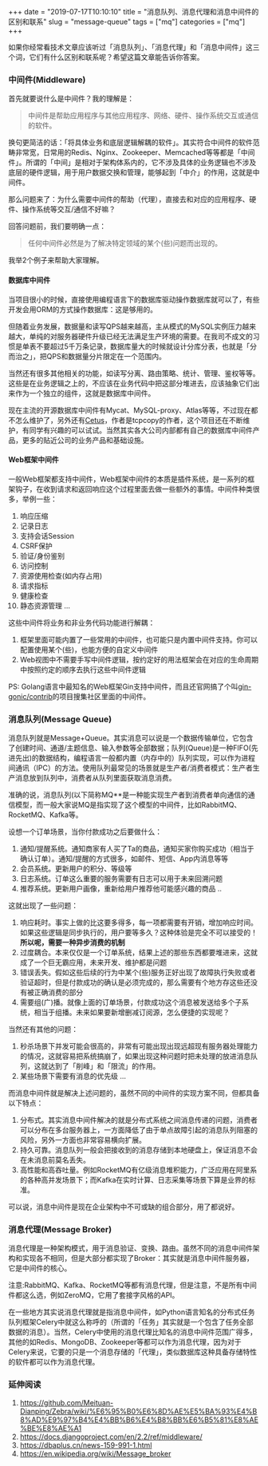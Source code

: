 +++
date = "2019-07-17T10:10:10"
title = "消息队列、消息代理和消息中间件的区别和联系"
slug = "message-queue"
tags = ["mq"]
categories = ["mq"]
+++

如果你经常看技术文章应该听过「消息队列」、「消息代理」和「消息中间件」这三个词，它们有什么区别和联系呢？希望这篇文章能告诉你答案。

### 中间件(Middleware)

首先就要说什么是中间件？我的理解是：

> 中间件是帮助应用程序与其他应用程序、网络、硬件、操作系统交互或通信的软件。

换句更简洁的话：「将具体业务和底层逻辑解耦的软件」。其实符合中间件的软件范畴非常宽，日常用的Redis、Nginx、Zookeeper、Memcached等等都是「中间件」。所谓的「中间」是相对于架构体系内的，它不涉及具体的业务逻辑也不涉及底层的硬件逻辑，用于用户数据交换和管理，能够起到「中介」的作用，这就是中间件。

那么问题来了：为什么需要中间件的帮助（代理），直接去和对应的应用程序、硬件、操作系统等交互/通信不好嘛？

回答问题前，我们要明确一点：

> 任何中间件必然是为了解决特定领域的某个(些)问题而出现的。

我举2个例子来帮助大家理解。

#### 数据库中间件

当项目很小的时候，直接使用编程语言下的数据库驱动操作数据库就可以了，有些开发会用ORM的方式操作数据库：这是够用的。

但随着业务发展，数据量和读写QPS越来越高，主从模式的MySQL实例压力越来越大，单纯的对服务器硬件升级已经无法满足生产环境的需要。在我司不成文的习惯是单表不要超过5千万条记录，数据库量大的时候就设计分库分表，也就是「分而治之」，把QPS和数据量分片限定在一个范围内。

当然还有很多其他相关的功能，如读写分离、路由策略、统计、管理、鉴权等等。这些是在业务逻辑之上的，不应该在业务代码中把这部分堆进去，应该抽象它们出来作为一个独立的组件，这就是数据库中间件。

现在主流的开源数据库中间件有Mycat、MySQL-proxy、Atlas等等，不过现在都不怎么维护了，另外还有[Cetus](https://github.com/cetus-tools/cetus)，作者是tcpcopy的作者，这个项目还在不断维护，有同学有兴趣的可以试试。当然其实各大公司内部都有自己的数据库中间件产品，更多的贴近公司的业务产品和基础设施。

#### Web框架中间件

一般Web框架都支持中间件，Web框架中间件的本质是插件系统，是一系列的框架钩子，在收到请求和返回响应这个过程里面去做一些额外的事情。中间件种类很多，举例一些：

1. 响应压缩
2. 记录日志
3. 支持会话Session
4. CSRF保护
5. 验证/身份鉴别
6. 访问控制
7. 资源使用检查(如内存占用)
8. 请求指标
9. 健康检查
10. 静态资源管理
...

这些中间件将业务和非业务代码功能进行解耦：

1. 框架里面可能内置了一些常用的中间件，也可能只是内置中间件支持。你可以配置使用某个(些)，也能方便的自定义中间件
2. Web视图中不需要手写中间件逻辑，按约定好的用法框架会在对应的生命周期中按照约定的顺序去执行这些中间件逻辑

PS: Golang语言中最知名的Web框架Gin支持中间件，而且还官网搞了个叫[gin-gonic/contrib](https://github.com/gin-gonic/contrib)的项目搜集社区里面的中间件。

### 消息队列(Message Queue)

消息队列就是Message+Queue。其实消息可以说是一个数据传输单位，它包含了创建时间、通道/主题信息、输入参数等全部数据；队列(Queue)是一种FIFO(先进先出)的数据结构，编程语言一般都内置（内存中的）队列实现，可以作为进程间通讯（IPC）的方法。使用队列最常见的场景就是生产者/消费者模式：生产者生产消息放到队列中，消费者从队列里面获取消息消费。

准确的说，消息队列(以下简称MQ**是一种能实现生产者到消费者单向通信的通信模型，而一般大家说MQ是指实现了这个模型的中间件，比如RabbitMQ、RocketMQ、Kafka等。

设想一个订单场景，当你付款成功之后要做什么：

1. 通知/提醒系统。通知商家有人买了Ta的商品，通知买家你购买成功（相当于确认订单）。通知/提醒的方式很多，如邮件、短信、App内消息等等
2. 会员系统。更新用户的积分、等级等
3. 日志系统。订单这么重要的服务需要有日志可以用于未来回溯问题
4. 推荐系统。更新用户画像，重新给用户推荐他可能感兴趣的商品
..

这就出现了一些问题：

1. 响应耗时。事实上做的比这要多得多，每一项都需要有开销，增加响应时间。如果这些逻辑是同步执行的，用户要等多久？这种体验是完全不可以接受的！**所以呢，需要一种异步消费的机制**
2. 过度耦合。本来仅仅是一个订单系统，结果上述的那些东西都要堆进来，这就成了一个巨无霸应用，未来开发、维护都是问题
3. 错误丢失。假如这些后续的行为中某个(些)服务正好出现了故障执行失败或者验证超时，但是付款成功的确认是必须完成的，那么需要有个地方存这些还没有被正确消费的部分
4. 需要组(广)播。就像上面的订单场景，付款成功这个消息被发送给多个子系统，相当于组播。未来如果要新增删减订阅源，怎么便捷的实现呢？

当然还有其他的问题：

1. 秒杀场景下并发可能会很高的，非常有可能出现出现远超现有服务器处理能力的情况，这就容易把系统搞崩了，如果出现这种问题时把未处理的放进消息队列，这就达到了「削峰」和「限流」的作用。
2. 某些场景下需要有消息的优先级
...

而消息中间件就是解决上述问题的，虽然不同的中间件的实现方案不同，但都具备以下特点：

1. 分布式。其实消息中间件解决的就是分布式系统之间消息传递的问题，消费者可以分布在多台服务器上，一方面降低了由于单点故障引起的消息队列阻塞的风险，另外一方面也非常容易横向扩展。
2. 持久可靠。消息队列一般会把接收到的消息存储到本地硬盘上，保证消息不会在未消息前莫名丢失。
3. 高性能和高吞吐量。例如RocketMQ有亿级消息堆积能力，广泛应用在阿里系的各种高并发场景下；而Kafka在实时计算、日志采集等场景下算是业界的标准。

可以说，消息中间件是现在企业架构中不可或缺的组合部分，用了都说好。

### 消息代理(Message Broker)

消息代理是一种架构模式，用于消息验证、变换、路由。虽然不同的消息中间件架构和实现各不相同，但是大部分都实现了Broker：其实就是消息中间件服务器，它是中间件的核心。

注意:RabbitMQ、Kafka、RocketMQ等都有消息代理，但是注意，不是所有中间件都这么选，例如ZeroMQ，它用了套接字风格的API。

在一些地方其实说消息代理就是指消息中间件，如Python语言知名的分布式任务队列框架Celery中就这么称呼的（所谓的「任务」其实就是一个包含了任务全部数据的消息）。当然，Celery中使用的消息代理比知名的消息中间件范围广得多，其他的如Redis、MongoDB、Zookeeper等都可以作为消息代理，因为对于Celery来说，它要的只是一个消息存储的「代理」，类似数据库这种具备存储特性的软件都可以作为消息代理。

### 延伸阅读

1. https://github.com/Meituan-Dianping/Zebra/wiki/%E6%95%B0%E6%8D%AE%E5%BA%93%E4%B8%AD%E9%97%B4%E4%BB%B6%E4%B8%BB%E6%B5%81%E8%AE%BE%E8%AE%A1
2. https://docs.djangoproject.com/en/2.2/ref/middleware/
3. https://dbaplus.cn/news-159-991-1.html
4. https://en.wikipedia.org/wiki/Message_broker
